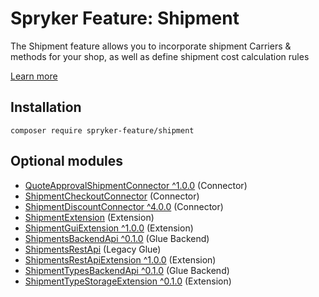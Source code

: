 # Spryker Feature: Shipment

The Shipment feature allows you to incorporate shipment Carriers & methods for your shop, as well as define shipment cost calculation rules

[Learn more](https://docs.spryker.com/docs/pbc/all/carrier-management/202307.0/base-shop/shipment-feature-overview.html)

## Installation

```
composer require spryker-feature/shipment
```

## Optional modules
- [QuoteApprovalShipmentConnector ^1.0.0](https://github.com/spryker/quote-approval-shipment-connector) (Connector)
- [ShipmentCheckoutConnector](https://github.com/spryker/shipment-checkout-connector) (Connector)
- [ShipmentDiscountConnector ^4.0.0](https://github.com/spryker/shipment-discount-connector) (Connector)
- [ShipmentExtension](https://github.com/spryker/shipment-extension) (Extension)
- [ShipmentGuiExtension ^1.0.0](https://github.com/spryker/shipment-gui-extension) (Extension)
- [ShipmentsBackendApi ^0.1.0](https://github.com/spryker/shipments-backend-api) (Glue Backend)
- [ShipmentsRestApi](https://github.com/spryker/shipments-rest-api) (Legacy Glue)
- [ShipmentsRestApiExtension ^1.0.0](https://github.com/spryker/shipments-rest-api-extension) (Extension)
- [ShipmentTypesBackendApi ^0.1.0](https://github.com/spryker/shipment-types-backend-api) (Glue Backend)
- [ShipmentTypeStorageExtension ^0.1.0](https://github.com/spryker/shipment-type-storage-extension) (Extension)

